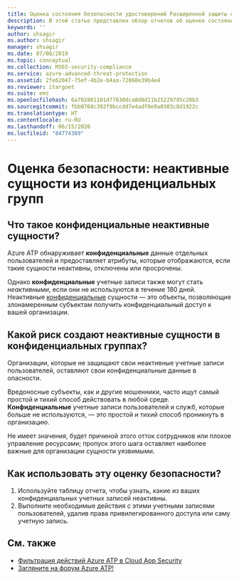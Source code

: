 ```yaml
---
title: Оценка состояния безопасности удостоверений Расширенной защиты от угроз Azure с неактивными сущностями
description: В этой статье представлен обзор отчетов об оценке состояния безопасности удостоверений с неактивными сущностями в конфиденциальных группах Azure ATP.
keywords: ''
author: shsagir
ms.author: shsagir
manager: shsagir
ms.date: 07/08/2019
ms.topic: conceptual
ms.collection: M365-security-compliance
ms.service: azure-advanced-threat-protection
ms.assetid: 2fe62047-75ef-4b2e-b4aa-72860e39b4e4
ms.reviewer: itargoet
ms.suite: ems
ms.openlocfilehash: 6a702801101d77630dca8d8d11b25229795c20b3
ms.sourcegitcommit: fbb0768c392f9bccdd7e4adf0e9a0303c8d1922c
ms.translationtype: HT
ms.contentlocale: ru-RU
ms.lasthandoff: 06/15/2020
ms.locfileid: "84774389"
---
```

# <a name="security-assessment-dormant-entities-in-sensitive-groups"></a>Оценка безопасности: неактивные сущности из **конфиденциальных** групп 

## <a name="what-are-sensitive-dormant-entities"></a>Что такое **конфиденциальные** неактивные сущности? 
Azure ATP обнаруживает **конфиденциальные** данные отдельных пользователей и предоставляет атрибуты, которые отображаются, если такие сущности неактивны, отключены или просрочены. 

Однако **конфиденциальные** учетные записи также могут стать *неактивными*, если они не используются в течение 180 дней. Неактивные [конфиденциальные](sensitive-accounts.md) сущности — это объекты, позволяющие злонамеренным субъектам получить конфиденциальный доступ к вашей организации. 

## <a name="what-risk-do-dormant-entities-create-in-sensitive-groups"></a>Какой риск создают неактивные сущности в **конфиденциальных** группах? 

Организации, которые не защищают свои неактивные учетные записи пользователей, оставляют свои конфиденциальные данные в опасности.  

Вредоносные субъекты, как и другие мошенники, часто ищут самый простой и тихий способ действовать в любой среде. **Конфиденциальные** учетные записи пользователей и служб, которые больше не используются, — это простой и тихий способ проникнуть в организацию. 

Не имеет значения, будет причиной этого отток сотрудников или плохое управление ресурсами; пропуск этого шага оставляет наиболее важные для организации сущности уязвимыми.   

## <a name="how-do-i-use-this-security-assessment"></a>Как использовать эту оценку безопасности? 
1. Используйте таблицу отчета, чтобы узнать, какие из ваших конфиденциальных учетных записей неактивны. 
1. Выполните необходимые действия с этими учетными записями пользователей, удалив права привилегированного доступа или саму учетную запись.  


## <a name="see-also"></a>См. также
- [Фильтрация действий Azure ATP в Cloud App Security](atp-activities-filtering-mcas.md)
- [Загляните на форум Azure ATP!](https://aka.ms/azureatpcommunity)
